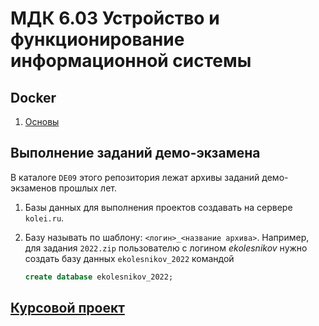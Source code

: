 # МДК 6.03 Устройство и функционирование информационной системы

## Docker

1. [Основы](./articles/docker01.md)

<!-- 

## (30+28) Тема 6.3.1. Виды информационных систем

1. Базовая структура информационной системы. 
2. Основное оборудование системной интеграции
3. Особенности информационного, программного и технического обеспечения различных видов АИС.
4. Особенности сопровождения информационных систем бухгалтерского учета и материально-технического снабжения.
5. Особенности сопровождения информационных систем управления качеством, технической и технологической подготовки производства.
6. Особенности сопровождения информационных систем поисково-справочных служб, библиотек и патентных ведомств
7. Особенности сопровождения информационных систем управления «Умный дом»
8. (4) Особенности сопровождения информационных систем обслуживания многозонного мультимедийного пространства
9. (4) Особенности сопровождения информационных систем удаленного управления и контроля объектов
10. (4) Особенности сопровождения информационных систем реального времени
11. (4) Структура и этапы проектирования информационной системы.

**Лабораторные работы**

1. (4) Практические работы «Разработка технического задания на сопровождение информационной системы (указать предметную область)»
2. (4) Практическая работа «Формирование предложений о расширении информационной системы»
3. (4) Лабораторная работа «Обслуживание системы отображения информации актового зала»
4. (4) Лабораторная работа «Обслуживание системы отображения информации конференц-зала»
5. (6) Лабораторная работа «Обслуживание локальной сети»
6. (6) Лабораторная работа «Обслуживание системы видеонаблюдения»

## (40) Тема 6.3.2. Надежность и качество информационных систем

1. Модели качества информационных систем. Стандарты управления качеством
2. Надежность информационных систем: основные понятия и определения. Метрики качества
3. Показатели надежности в соответствии со стандартами. Обеспечение надежности.
4. Методы обеспечения и контроля качества информационных систем. Достоверность информационных систем. Эффективность информационных систем.
5. Безопасность информационных систем. Основные угрозы. Защита от несанкционированного доступа

**Лабораторные работы** (48)

1. Практическая работа «Определение показателей безотказности системы»
2. Практическая работа «Определение показателей долговечности системы»
3. Практическая работа «Определение комплексных показателей надежности системы»
4. Практическая работа «Определение единичных показателей достоверности информации в системе»
5. Практические работы «Формирование предложений по реинжинирингу информационной системы (указать предметную область)»

GRANT ALL PRIVILEGES ON $1%.* TO '$1'@'%';
FLUSH PRIVILEGES;

-->

## Выполнение заданий демо-экзамена

В каталоге `DE09` этого репозитория лежат архивы заданий демо-экзаменов прошлых лет.

1. Базы данных для выполнения проектов создавать на сервере `kolei.ru`.
1. Базу называть по шаблону: `<логин>_<название архива>`. Например, для задания `2022.zip` пользователю с логином *ekolesnikov* нужно создать базу данных `ekolesnikov_2022` командой 

    ```sql
    create database ekolesnikov_2022;
    ```

## [Курсовой проект](./kp2.md)
